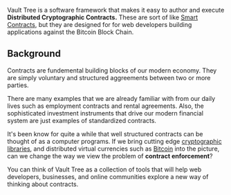 Vault Tree is a software framework that makes it easy to author and execute **Distributed Cryptographic Contracts.**
These are sort of like [Smart Contracts], but they are designed for for web developers building applications against the Bitcoin Block Chain.

[Smart Contracts]: http://en.wikipedia.org/wiki/Smart_contract

## Background

Contracts are fundemental building blocks of our modern economy. They are simply voluntary and structured aggreements between two or more parties.

There are many examples that we are already familiar with from our daily lives such as employment contracts and rental agreements. Also, the sophisticated investment instruments that drive our modern financial system are just examples of standardized contracts.

It's been know for quite a while that well structured contracts can be thought of as a computer programs. If we bring cutting edge [cryptographic libraries], and distributed virtual currencies such as [Bitcoin] into the picture, can we change the way we view the problem of **contract enforcement**?

You can think of Vault Tree as a collection of tools that will help web developers, businesses, and online communities explore a new way of thinking about contracts.

[cryptographic libraries]: http://en.wikipedia.org/wiki/Cryptography
[Bitcoin]: http://bitcoin.org/en/ 
